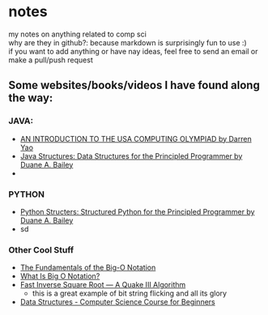 # notes
my notes on anything related to comp sci</br>
why are they in github?: because markdown is surprisingly fun to use :)</br>
if you want to add anything or have nay ideas, feel free to send an email or make a pull/push request

## Some websites/books/videos I have found along the way:
### JAVA:
- [AN INTRODUCTION TO THE USA COMPUTING OLYMPIAD by Darren Yao](https://darrenyao.com/usacobook/java.pdf)
- [Java Structures: Data Structures for the Principled Programmer by Duane A. Bailey](http://www.cs.williams.edu/~bailey/JavaStructures/Book_files/JavaStructures.pdf)
- 
### PYTHON
- [Python Structers: Structured Python for the Principled Programmer by Duane A. Bailey](https://www.cs.williams.edu/~morgan/cs136-f15/bailey-python-book.pdf)
- sd
### Other Cool Stuff
- [The Fundamentals of the Big-O Notation](https://towardsdatascience.com/the-fundamentals-of-the-big-o-notation-7fe14210b675)
- [What Is Big O Notation?](https://www.youtube.com/watch?v=Q_1M2JaijjQ)
- [Fast Inverse Square Root — A Quake III Algorithm](https://www.youtube.com/watch?v=p8u_k2LIZyo)
  - this is a great example of bit string flicking and all its glory
- [Data Structures - Computer Science Course for Beginners](https://www.youtube.com/watch?v=zg9ih6SVACc)
